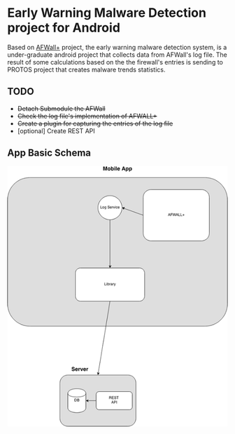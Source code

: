 Early Warning Malware Detection project for Android 
=========

Based on [AFWall+] project, the early warning malware detection system, is a under-graduate android project that collects data from AFWall's log file. The result of some calculations based on the the firewall's entries is sending to PROTOS project that creates malware trends statistics. 

## TODO  

* ~~Detach Submodule the AFWall~~
* ~~Check the log file's implementation of AFWALL+~~
* ~~Create a plugin for capturing the entries of the log file~~
* [optional] Create REST API


## App Basic Schema  

![Alt text][UML]

[UML]:https://github.com/JohnFrontzos/firewall-logs-aggregator/blob/develop/art/Early%20Warning%20System.png "UML schema"
[AFWall+]:https://github.com/ukanth/afwall
